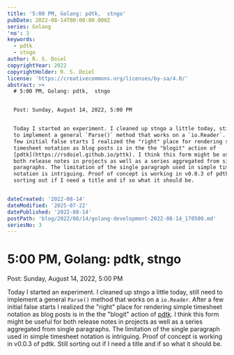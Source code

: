 ```yaml
---
title: '5:00 PM, Golang: pdtk,  stngo'
pubDate: 2022-08-14T00:00:00.000Z
series: Golang
'no': 3
keywords:
  - pdtk
  - stngo
author: R. S. Doiel
copyrightYear: 2022
copyrightHolder: R. S. Doiel
license: 'https://creativecommons.org/licenses/by-sa/4.0/'
abstract: >+
  # 5:00 PM, Golang: pdtk,  stngo


  Post: Sunday, August 14, 2022, 5:00 PM


  Today I started an experiment. I cleaned up stngo a little today, still need
  to implement a general `Parse()` method that works on a `io.Reader`. After a
  few initial false starts I realized the "right" place for rendering simple
  timesheet notation as blog posts is in the the "blogit" action of
  [pdtk](https://rsdoiel.github.io/pttk). I think this form might be useful for
  both release notes in projects as well as a series aggregated from single
  paragraphs. The limitation of the single paragraph used in simple timesheet
  notation is intriguing. Proof of concept is working in v0.0.3 of pdtk. Still
  sorting out if I need a title and if so what it should be.


dateCreated: '2022-08-14'
dateModified: '2025-07-22'
datePublished: '2022-08-14'
postPath: 'blog/2022/08/14/golang-development-2022-08-14_170500.md'
seriesNo: 3
---
```


# 5:00 PM, Golang: pdtk,  stngo

Post: Sunday, August 14, 2022, 5:00 PM

Today I started an experiment. I cleaned up stngo a little today, still need to implement a general `Parse()` method that works on a `io.Reader`. After a few initial false starts I realized the "right" place for rendering simple timesheet notation as blog posts is in the the "blogit" action of [pdtk](https://rsdoiel.github.io/pttk). I think this form might be useful for both release notes in projects as well as a series aggregated from single paragraphs. The limitation of the single paragraph used in simple timesheet notation is intriguing. Proof of concept is working in v0.0.3 of pdtk. Still sorting out if I need a title and if so what it should be.
